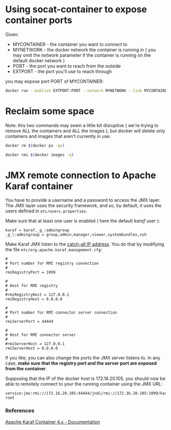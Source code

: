 
# Using socat-container to expose container ports

Given:

- MYCONTAINER - the container you want to connect to
- MYNETWORK - the docker network the container is running in ( you may omit the *network* parameter if the container is running on the default docker network )
- PORT - the port you want to reach from the outside
- EXTPORT - the port you'll use to reach through

you may expose port PORT of MYCONTAINER:

```bash
docker run --publish EXTPORT:PORT --network MYNETWORK --link MYCONTAINER:target alpine/socat tcp-listen:PORT,fork,reuseaddr tcp-connect:target:PORT
```


# Reclaim some space

Note: this two commands may seem a little bit disruptive ( we're trying to remove ALL the containers and ALL the images ), but docker will delete only containers and images that aren't currently in use.

```bash
docker rm $(docker ps -qa)
```

```bash
docker rmi $(docker images -q)
```

# JMX remote connection to Apache Karaf container

You have to provide a username and a password to access the JMX layer. The JMX layer uses the security framework, and so, by default, it uses the users defined in `etc/users.properties`.

Make sure that at least one user is enabled ( here the default *karaf* user ):

```
karaf = karaf,_g_:admingroup
_g_\:admingroup = group,admin,manager,viewer,systembundles,ssh
```


Make Karaf JMX listen to the [catch-all IP address](https://en.wikipedia.org/wiki/0.0.0.0). You do that by modifying the file `etc/org.apache.karaf.management.cfg`:


```
#
# Port number for RMI registry connection
#
rmiRegistryPort = 1099

#
# Host for RMI registry
#
#rmiRegistryHost = 127.0.0.1
rmiRegistryHost = 0.0.0.0

#
# Port number for RMI connector server connection
#
rmiServerPort = 44444

#
# Host for RMI connector server
#
#rmiServerHost = 127.0.0.1
rmiServerHost = 0.0.0.0 
```

If you like, you can also change the ports the JMX server listens to. In any case, **make sure that the registry port and the server port are exposed from the container**.


Supposing that the IP of the docker host is 172.16.20.105, you should now be able to remotely connect to your the running container using the JMX URL:

```
service:jmx:rmi://172.16.20.105:44444/jndi/rmi://172.16.20.105:1099/karaf-root
```


### References 

[Apache Karaf Container 4.x - Documentation](https://karaf.apache.org/manual/latest/#_monitoring_and_management_using_jmx)